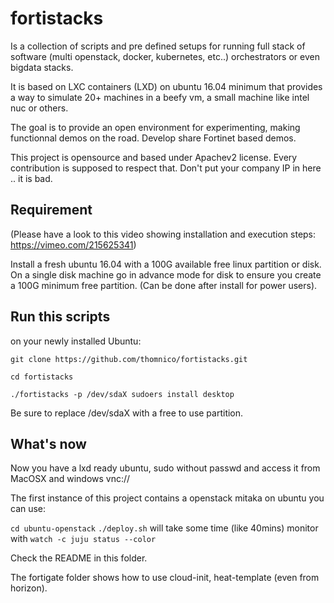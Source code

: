 # fortistacks #

Is a collection of scripts and pre defined setups for running full
stack of software (multi openstack, docker, kubernetes, etc..)
orchestrators or even bigdata stacks.

It is based on LXC containers (LXD) on ubuntu 16.04 minimum that
provides a way to simulate 20+ machines in a beefy vm, a small machine
like intel nuc or others.

The goal is to provide an open environment for experimenting, making
functionnal demos on the road. Develop share Fortinet based demos.

This project is opensource and based under Apachev2 license. Every
contribution is supposed to respect that. Don't put your company IP in
here .. it is bad.

## Requirement ##

(Please have a look to this video showing installation and execution steps: https://vimeo.com/215625341)

Install a fresh ubuntu 16.04 with a 100G available free linux
partition or disk.
On a single disk machine go in advance mode for disk to ensure
you create a 100G minimum free partition. (Can be done after install
for power users).

## Run this scripts ##

on your newly installed Ubuntu:

`git clone https://github.com/thomnico/fortistacks.git`

`cd fortistacks`

`./fortistacks -p /dev/sdaX sudoers install desktop`

Be sure to replace /dev/sdaX with a free to use partition.

## What's now ##

Now you have a lxd ready ubuntu, sudo without passwd and access it
from MacOSX and windows vnc://<IP of fortistacksxs>

The first instance of this project contains a openstack mitaka on
ubuntu you can use:


`cd ubuntu-openstack`
`./deploy.sh`
will take some time (like 40mins) monitor with
`watch -c juju status --color`

Check the README in this folder.

The fortigate folder shows how to use cloud-init, heat-template (even
from horizon).

